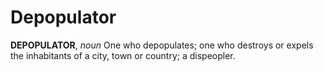 # Depopulator

**DEPOPULATOR**, _noun_ One who depopulates; one who destroys or expels the inhabitants of a city, town or country; a dispeopler.